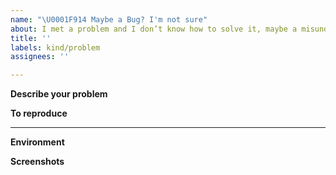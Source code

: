```yaml
---
name: "\U0001F914 Maybe a Bug? I'm not sure"
about: I met a problem and I don’t know how to solve it, maybe a misunderstanding?
title: ''
labels: kind/problem
assignees: ''

---
```


**Describe your problem**
<!-- A clear and concise description of what the bug is. -->

**To reproduce**
<!-- Steps to reproduce the behavior, what did you write? copy paste your code here -->

---

**Environment**
<!-- Run `jina --version-full` and copy paste the output here -->

**Screenshots**
<!-- If applicable, add screenshots to help explain your problem. -->
